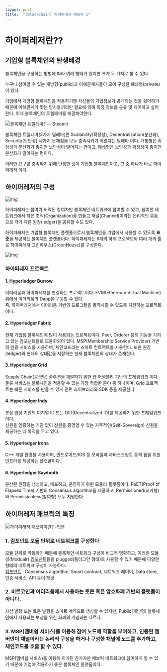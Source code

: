 ```yaml
---
layout: post
title:  "[Blockchain] 하이퍼레저 패브릭 1"
---
```


# 하이퍼레저란??

## 기업형 블록체인의 탄생배경

블록체인을 구성하는 방법에 따라 여러 형태가 있지만 크게 두 가지로 볼 수 있다.

누구나 참여할 수 있는 개방형(public)과 이해관계자들이 모여 구성한 폐쇄형(private)이 있다.

기업에서 개방형 블록체인을 적용하기엔 자신들의 기업정보가 공개되는 것을 싫어하기 때문에 이해관계가 맞는 당사들끼리만 필요에 의해 특정 정보를 공유 및 제어하고 싶어한다. 이때 블록체인의 트렐레마를 해결해야한다.

![블록체인 트릴레마? — Steemit](https://encrypted-tbn0.gstatic.com/images?q=tbn:ANd9GcTtycubBLdLfitpxmYp5_cw_uW9yGJ11jHPjYjucipdTA&s)

블록체인 트렐레마(3가지 딜레마)란 Scalability(확장성), Decentralization(분산화), Security(보안성) 세가지 문제점을 모두 충족시키기 어렵다는 딜레마 이다. 개방형은 확장성과 분산화가 좋지만 보안성이 떨어지는 편이고, 폐쇄형은 보안성과 확장성이 좋지만 분산화가 떨어지는 편이다.

이러한 요구를 충족하기 위해 탄생한 것이 기업형 블록체인이고,  그 중 하나가 바로 하이퍼레저 이다.

## 하이퍼레저의 구성

![img](https://blog.kakaocdn.net/dn/cT4hkQ/btqxgzZhG7n/wv4HtBxxTNK1rG3F6DLfWK/img.png)

하이퍼레저는 참여가 허락된 참여자만 블록체인 네트워크에 참여할 수 있고, 참여한 네트워크에서 작은 조직(Organization)을 만들고 채널(Channel)이라는 논리적인 묶음으로 각기 다른 원장(ledger)을 공유할 수도 있다. 

하이퍼레저는 기업형 블록체인 플랫폼으로서 블록체인을 기업에서 사용할 수 있도록 **표준**을 제공하는 블록체인 플랫폼이다. 하이퍼레저는 6개의 하위 프로젝트와 여러 개의 툴로 하이퍼레저 그린하우스(GreenHouse)를 구성한다.

![img](https://blog.kakaocdn.net/dn/cJI8TC/btqxjAvFab6/iF94lY5k0W4Hp9MxGc2OBK/img.png)

### 하이퍼레저 프로젝트

#### 1. Hyperledger Burrow

이더리움과 하이퍼레저를 연결하는 프로젝트이다. EVM(Ethereum Virtual Machine) 위에서 이더리움의 Dapp을 구동할 수 있다.<br>즉, 하이퍼레저에서 이더리움 기반의 프로그램을 동작시킬 수 있도록 지원하는 프로젝트이다.

#### 2. Hyperledger Fabric

현재 기업용 블록체인에 많이 사용되는 프로젝트이다. Peer, Orderer 등의 기능을 가지고 있는 컴포넌트들로 모듈화되어 있다. MSP(Membership Service Provider) 기반의 인증 서비스를 사용하며, 체인코드라는 스마트 컨트랙트를 사용한다. 또한 원장(ledger)와 현재의 상태값을 저장하는 현재 블록체인의 상태가 존재한다.

#### 3. Hyperledger Grid

Supply Chain(공급망) 솔루션을 개발하기 위한 웹 어셈블리 기반의 프레임워크 이다. 물류 서비스는 블록체인을 적용할 수 있는 가장 적합한 분야 중 하나이며, Grid 프로젝트는 빠른 서비스를 만들 수 있게 관련 라이브러리와 SDK 등을 제공한다.

#### 4. Hyperledger Indy

분상 원장 기반의 디지털 ID 또는 DID(Decentralized ID)를 제공하기 위한 프레임워크이다.<br>신원을 인증하는 기관 없이 신원을 증명할 수 있는 자주적인(Self-Sovereign) 신원을 제공하는 데 목적을 두고 있다.

#### 5. Hyperledger Iroha

C++ 개발 환경을 사용하며, 안드로이드/IOS 등 모바일과 자바스크립트 등의 웹을 위한 인프라를 제공하는 플랫폼이다.

#### 6. Hyperledger Sawtooth

분산된 원장을 생성하고, 배포하고, 운영하기 위한 모듈러 플랫폼이다. PeET(Proof of Elapsed Time) 기반의 Consensus algorithm을 제공하고, Permissioned(허가형)와 Permissionless(참여형) 모두 지원한다.

## 하이퍼레저 패브릭의 특징

![하이퍼레저 패브릭이란? -입문](https://t1.daumcdn.net/thumb/R720x0/?fname=http://t1.daumcdn.net/brunch/service/user/5OMt/image/x7aEFCU1HyL4R39Q7cWCWE8Klqg.png)

### 1. 컴포넌트 모듈 단위로 네트워크를 구성한다

모듈 단위로 작동하기 때문에 블록체인 네트워크 구성이 비교적 명확하고, 이러한 모듈성(Modualr) <u>컴포넌트</u>들을 plugged(플러그인 형태)로 사용할 수 있기 때문에 다양한 형태의 네트워크 구성이 가능하다.<br><u>컴포넌트</u> : Consensus algorithm, Smart contract, 네트워크 레이어, Data store, 인증 서비스, API 등이 해당

### 2. 비트코인과 이더리움에서 사용하는 토큰 혹은 암호화폐 기반의 플랫폼이 아니다.

자산 발행 또는 토큰 발행을 스마트 계약으로 생성할 수 있지만, Public(개방형) 블록체인에서 사용되는 보상을 위한 화폐의 개념과는 다르다.

### 3. MSP(멤버쉽 서비스)를 이용해 참여 노드에 역할을 부여하고, 인증된 멤버만이 채널이라는 논리적 구성을 하거나 구성한 채널에 노드를 추가하고, 체인코드를 호출 할 수 있다.

MSP(멤버쉽 서비스)를 이용해 허가된 참가자만 패브릭 네트워크에 참여하게 할 수 있기 때문에 기업에 적용하기 좋은 블록체인 플랫폼이다.